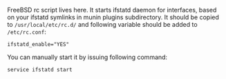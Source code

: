 FreeBSD rc script lives here. It starts ifstatd daemon for interfaces, based on your ifstatd symlinks in munin plugins subdirectory.
It should be copied to `/usr/local/etc/rc.d/` and following variable should be added to `/etc/rc.conf`:
```
ifstatd_enable="YES"
```
You can manually start it by issuing following command:
```
service ifstatd start
```

